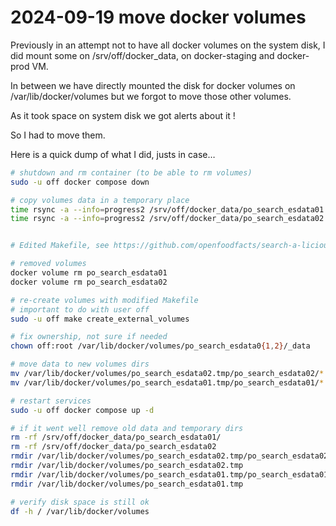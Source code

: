 # 2024-09-19 move docker volumes

Previously in an attempt not to have all docker volumes on the system disk,
I did mount some on /srv/off/docker_data, on docker-staging and docker-prod VM.

In between we have directly mounted the disk for docker volumes on /var/lib/docker/volumes
but we forgot to move those other volumes.

As it took space on system disk we got alerts about it !

So I had to move them.

Here is a quick dump of what I did, justs in case…

```bash
# shutdown and rm container (to be able to rm volumes)
sudo -u off docker compose down

# copy volumes data in a temporary place
time rsync -a --info=progress2 /srv/off/docker_data/po_search_esdata01 /var/lib/docker/volumes/po_search_esdata01.tmp
time rsync -a --info=progress2 /srv/off/docker_data/po_search_esdata02 /var/lib/docker/volumes/po_search_esdata02.tmp


# Edited Makefile, see https://github.com/openfoodfacts/search-a-licious/commit/51a2450ee84854686b593213bd74eae7794461a7

# removed volumes
docker volume rm po_search_esdata01
docker volume rm po_search_esdata02

# re-create volumes with modified Makefile
# important to do with user off
sudo -u off make create_external_volumes

# fix ownership, not sure if needed
chown off:root /var/lib/docker/volumes/po_search_esdata0{1,2}/_data

# move data to new volumes dirs
mv /var/lib/docker/volumes/po_search_esdata02.tmp/po_search_esdata02/* /var/lib/docker/volumes/po_search_esdata02/_data/
mv /var/lib/docker/volumes/po_search_esdata01.tmp/po_search_esdata01/* /var/lib/docker/volumes/po_search_esdata01/_data/

# restart services
sudo -u off docker compose up -d

# if it went well remove old data and temporary dirs
rm -rf /srv/off/docker_data/po_search_esdata01/
rm -rf /srv/off/docker_data/po_search_esdata02
rmdir /var/lib/docker/volumes/po_search_esdata02.tmp/po_search_esdata02
rmdir /var/lib/docker/volumes/po_search_esdata02.tmp
rmdir /var/lib/docker/volumes/po_search_esdata01.tmp/po_search_esdata01
rmdir /var/lib/docker/volumes/po_search_esdata01.tmp

# verify disk space is still ok
df -h / /var/lib/docker/volumes
```